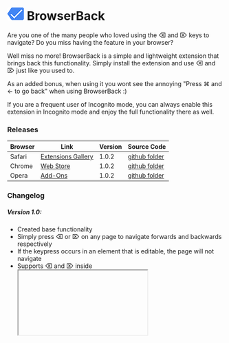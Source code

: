 # ![BrowserBack](https://github.com/dcrousso/BrowserBack/raw/master/Icons/icon-small.png) BrowserBack 

Are you one of the many people who loved using the ⌫ and ⌦ keys to navigate?  Do you miss having the feature in your browser?

Well miss no more!  BrowserBack is a simple and lightweight extension that brings back this functionality.  Simply install the extension and use ⌫ and ⌦ just like you used to.

As an added bonus, when using it you wont see the annoying "Press ⌘ and ← to go back" when using BrowserBack :)

If you are a frequent user of Incognito mode, you can always enable this extension in Incognito mode and enjoy the full functionality there as well.

### Releases

Browser | Link | Version | Source Code
------- | ---- | ------- | -----------
Safari| [Extensions Gallery](//safari-extensions.apple.com/details/?id=com.dcrousso.browserback-Q5M4T22BE9) | 1.0.2 | [github folder](//github.com/dcrousso/BrowserBack/tree/master/Safari/)
Chrome | [Web Store](//chrome.google.com/webstore/detail/browserback/jjkpdbfhafbjgeocfnddclonfklmehhg) | 1.0.2 | [github folder](//github.com/dcrousso/BrowserBack/tree/master/Chrome/)
Opera | [Add-Ons](//addons.opera.com/en/extensions/details/browserback/) | 1.0.2 | [github folder](//github.com/dcrousso/BrowserBack/tree/master/Chrome/)

### Changelog

##### Version 1.0:
 - Created base functionality
 - Simply press ⌫ or ⌦ on any page to navigate forwards and backwards respectively
 - If the keypress occurs in an element that is editable, the page will not navigate
 - Supports ⌫ and ⌦ inside <iframe>

